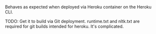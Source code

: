 Behaves as expected when deployed via Heroku container on the Heroku CLI.

TODO: Get it to build via Git deployment.
runtime.txt and nltk.txt are required for git builds intended for heroku.  It's complicated.


